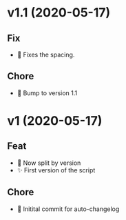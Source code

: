 # v1.1 (2020-05-17)

## Fix

- :bug: Fixes the spacing.

## Chore

- :bookmark: Bump to version 1.1

# v1 (2020-05-17)

## Feat

- :bug: Now split by version
- :sparkles: First version of the script

## Chore

- :tada: Initital commit for auto-changelog
